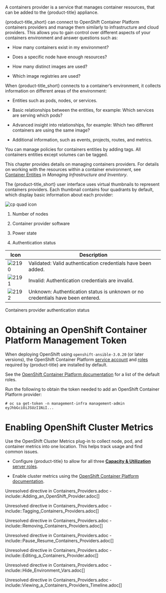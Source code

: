 A containers provider is a service that manages container resources,
that can be added to the {product-title} appliance.

{product-title\_short} can connect to OpenShift Container Platform
containers providers and manage them similarly to infrastructure and
cloud providers. This allows you to gain control over different aspects
of your containers environment and answer questions such as:

  - How many containers exist in my environment?

  - Does a specific node have enough resources?

  - How many distinct images are used?

  - Which image registries are used?

When {product-title\_short} connects to a container’s environment, it
collects information on different areas of the environment:

  - Entities such as pods, nodes, or services.

  - Basic relationships between the entities, for example: Which
    services are serving which pods?

  - Advanced insight into relationships, for example: Which two
    different containers are using the same image?

  - Additional information, such as events, projects, routes, and
    metrics.

You can manage policies for containers entities by adding tags. All
containers entities except volumes can be tagged.

<div class="note">

This chapter provides details on managing containers providers. For
details on working with the resources within a container environment,
see [Container
Entities](https://access.redhat.com/documentation/en-us/red_hat_cloudforms/4.7/html-single/managing_infrastructure_and_inventory/#container_entities)
in *Managing Infrastructure and Inventory*.

</div>

The {product-title\_short} user interface uses virtual thumbnails to
represent containers providers. Each thumbnail contains four quadrants
by default, which display basic information about each provider:

![cp quad icon](cp-quad-icon.png)

1.  Number of nodes

2.  Container provider software

3.  Power state

4.  Authentication status

| Icon              | Description                                                                    |
| ----------------- | ------------------------------------------------------------------------------ |
| ![2190](2190.png) | Validated: Valid authentication credentials have been added.                   |
| ![2191](2191.png) | Invalid: Authentication credentials are invalid.                               |
| ![2192](2192.png) | Unknown: Authentication status is unknown or no credentials have been entered. |

Containers provider authentication status

# Obtaining an OpenShift Container Platform Management Token

When deploying OpenShift using `openshift-ansible-3.0.20` (or later
versions), the OpenShift Container Platform [service
account](https://docs.openshift.com/container-platform/latest/admin_guide/service_accounts.html)
and
[roles](https://docs.openshift.com/container-platform/latest/admin_guide/manage_authorization_policy.html)
required by {product-title} are installed by default.

<div class="note">

See the [OpenShift Container Platform
documentation](https://docs.openshift.com/container-platform/latest/architecture/additional_concepts/authorization.html#roles)
for a list of the default roles.

</div>

Run the following to obtain the token needed to add an OpenShift
Container Platform provider:

    # oc sa get-token -n management-infra management-admin
    eyJhbGciOiJSUzI1NiI...

# Enabling OpenShift Cluster Metrics

Use the OpenShift Cluster Metrics plug-in to collect node, pod, and
container metrics into one location. This helps track usage and find
common issues.

  - Configure {product-title} to allow for all three [**Capacity &
    Utilization** server
    roles](https://access.redhat.com/documentation/en/red-hat-cloudforms/4.1/deployment-planning-guide/#assigning_the_capacity_and_utilization_server_roles).

  - Enable cluster metrics using the [OpenShift Container Platform
    documentation](https://access.redhat.com/documentation/en-us/openshift_container_platform/3.5/html-single/installation_and_configuration/#install-config-cluster-metrics).

Unresolved directive in Containers\_Providers.adoc -
include::Adding\_an\_OpenShift\_Provider.adoc\[\]

Unresolved directive in Containers\_Providers.adoc -
include::Tagging\_Containers\_Providers.adoc\[\]

Unresolved directive in Containers\_Providers.adoc -
include::Removing\_Containers\_Providers.adoc\[\]

Unresolved directive in Containers\_Providers.adoc -
include::Pause\_Resume\_Containers\_Providers.adoc\[\]

Unresolved directive in Containers\_Providers.adoc -
include::Editing\_a\_Containers\_Provider.adoc\[\]

Unresolved directive in Containers\_Providers.adoc -
include::Hide\_Environment\_Vars.adoc\[\]

Unresolved directive in Containers\_Providers.adoc -
include::Viewing\_a\_Containers\_Providers\_Timeline.adoc\[\]
